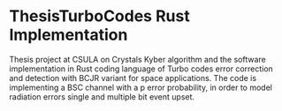 # ThesisTurboCodes Rust Implementation
Thesis project at CSULA on Crystals Kyber algorithm and the software implementation in Rust coding language of Turbo codes error correction and detection with BCJR variant for space applications. The code is implementing a BSC channel with a p error probability, in order to model radiation errors single and multiple bit event upset.
